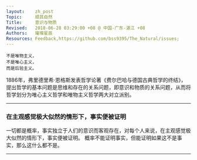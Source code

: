 ```yaml
---
layout:    zh_post
Topic:     顺其自然
Title:     意识与物质
Revised:   2018-06-28 03:29:00 +08 @ 中国-广东-湛江 +08
Authors:   璀璨星辰
Resources: Feedback,https://github.com/bss9395/The_Natural/issues;
---
```


```
不是唯物主义，
不是唯心主义，
而是后验主义。
```

1886年，弗里德里希·恩格斯发表哲学论著《费尔巴哈与德国古典哲学的终结》，提出哲学的基本问题是思维和存在的关系问题，即意识和物质的关系问题，从而将哲学划分为唯心主义哲学和唯物主义哲学两大对立派别。

--------------------------------------------------------------------------------

### 在主观感觉极大似然的情形下，事实便被证明

一切都是概率，事实独立于人们的意识而客观存在，对每个人来说，在主观感觉极大似然的情形下，事实便被证明。
概率不能证明事实，但能证明如果这不是事实，那么这什么都不是。

--------------------------------------------------------------------------------
